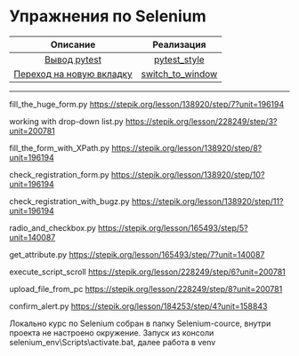 # Упражнения по Selenium

|                       Описание                        |                Реализация                 |
|:-----------------------------------------------------:|:-----------------------------------------:|
|         [Вывод pytest](tasks/pytest_style.md)         | [pytest_style](solutions/pytest_style.py) |
| [Переход на новую вкладку](tasks/switch_to_window.md) |  [switch_to_window](switch_to_window.py)  |

---
fill_the_huge_form.py https://stepik.org/lesson/138920/step/7?unit=196194

working with drop-down list.py     https://stepik.org/lesson/228249/step/3?unit=200781

fill_the_form_with_XPath.py https://stepik.org/lesson/138920/step/8?unit=196194

check_registration_form.py https://stepik.org/lesson/138920/step/10?unit=196194

check_registration_with_bugz.py https://stepik.org/lesson/138920/step/11?unit=196194

radio_and_checkbox.py https://stepik.org/lesson/165493/step/5?unit=140087

get_attribute.py https://stepik.org/lesson/165493/step/7?unit=140087

execute_script_scroll https://stepik.org/lesson/228249/step/6?unit=200781

upload_file_from_pc  https://stepik.org/lesson/228249/step/8?unit=200781

confirm_alert.py  https://stepik.org/lesson/184253/step/4?unit=158843

Локально курс по Selenium собран в папку Selenium-cource, внутри проекта не настроено окружение.
Запуск из консоли selenium_env\Scripts\activate.bat, далее работа в venv

